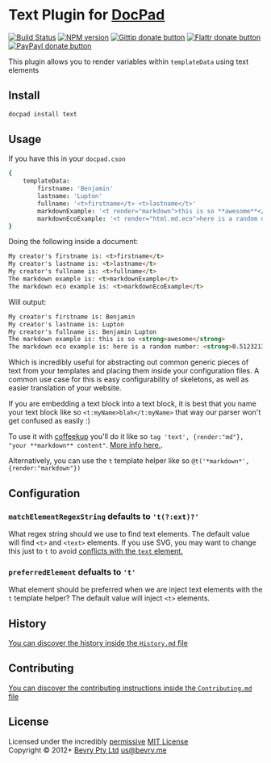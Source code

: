 # Text Plugin for [DocPad](http://docpad.org)

[![Build Status](https://secure.travis-ci.org/docpad/docpad-plugin-text.png?branch=master)](http://travis-ci.org/docpad/docpad-plugin-text "Check this project's build status on TravisCI")
[![NPM version](https://badge.fury.io/js/docpad-plugin-text.png)](https://npmjs.org/package/docpad-plugin-text "View this project on NPM")
[![Gittip donate button](http://badgr.co/gittip/docpad.png)](https://www.gittip.com/docpad/ "Donate weekly to this project using Gittip")
[![Flattr donate button](https://raw.github.com/balupton/flattr-buttons/master/badge-89x18.gif)](http://flattr.com/thing/344188/balupton-on-Flattr "Donate monthly to this project using Flattr")
[![PayPayl donate button](https://www.paypalobjects.com/en_AU/i/btn/btn_donate_SM.gif)](https://www.paypal.com/cgi-bin/webscr?cmd=_s-xclick&hosted_button_id=QB8GQPZAH84N6 "Donate once-off to this project using Paypal")


This plugin allows you to render variables within `templateData` using text elements


## Install

``` bash
docpad install text
```


## Usage

If you have this in your `docpad.cson`

``` coffeescript
{
	templateData:
		firstname: 'Benjamin'
		lastname: 'Lupton'
		fullname: '<t>firstname</t> <t>lastname</t>'
		markdownExample: '<t render="markdown">this is so **awesome**</t>'
		markdownEcoExample: '<t render="html.md.eco">here is a random number: **<%- Math.random() %>**</t>'
}
```

Doing the following inside a document:

``` html
My creator's firstname is: <t>firstname</t>
My creator's lastname is: <t>lastname</t>
My creator's fullname is: <t>fullname</t>
The markdown example is: <t>markdownExample</t>
The markdown eco example is: <t>markdownEcoExample</t>
```

Will output:

``` html
My creator's firstname is: Benjamin
My creator's lastname is: Lupton
My creator's fullname is: Benjamin Lupton
The markdown example is: this is so <strong>awesome</strong>
The markdown eco example is: here is a random number: <strong>0.5123213213123</strong>
```

Which is incredibly useful for abstracting out common generic pieces of text from your templates and placing them inside your configuration files. A common use case for this is easy configurability of skeletons, as well as easier translation of your website.

If you are embedding a text block into a text block, it is best that you name your text block like so `<t:myName>blah</t:myName>` that way our parser won't get confused as easily :)

To use it with [coffeekup](http://coffeekup.org/) you'll do it like so `tag 'text', {render:"md"}, "your **markdown** content"`. [More info here.](https://github.com/bevry/docpad/issues/194#issuecomment-11363441).

Alternatively, you can use the `t` template helper like so `@t('*markdown*', {render:"markdown"})`


## Configuration

### `matchElementRegexString` defaults to `'t(?:ext)?'`
What regex string should we use to find text elements. The default value will find `<t>` and `<text>` elements. If you use SVG, you may want to change this just to `t` to avoid [conflicts with the `text` element.](https://github.com/docpad/docpad-plugin-text/issues/4)

### `preferredElement` defualts to `'t'`
What element should be preferred when we are inject text elements with the `t` template helper? The default value will inject `<t>` elements.


## History
[You can discover the history inside the `History.md` file](https://github.com/bevry/docpad-plugin-text/blob/master/History.md#files)


## Contributing
[You can discover the contributing instructions inside the `Contributing.md` file](https://github.com/bevry/docpad-plugin-text/blob/master/Contributing.md#files)


## License
Licensed under the incredibly [permissive](http://en.wikipedia.org/wiki/Permissive_free_software_licence) [MIT License](http://creativecommons.org/licenses/MIT/)
<br/>Copyright &copy; 2012+ [Bevry Pty Ltd](http://bevry.me) <us@bevry.me>
